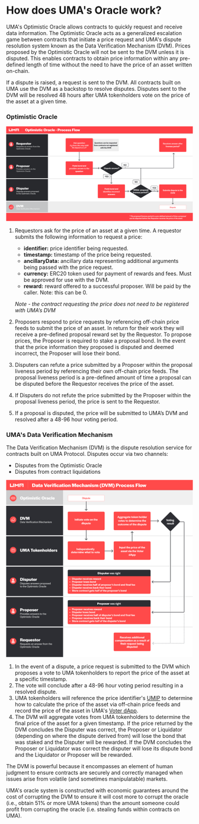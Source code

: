 # How does UMA's Oracle work?

UMA's Optimistic Oracle allows contracts to quickly request and receive data information. The Optimistic Oracle acts as a generalized escalation game between contracts that initiate a price request and UMA's dispute resolution system known as the Data Verification Mechanism (DVM). Prices proposed by the Optimistic Oracle will not be sent to the DVM unless it is disputed. This enables contracts to obtain price information within any pre-defined length of time without the need to have the price of an asset written on-chain.

If a dispute is raised, a request is sent to the DVM. All contracts built on UMA use the DVM as a backstop to resolve disputes. Disputes sent to the DVM will be resolved 48 hours after UMA tokenholders vote on the price of the asset at a given time.

### Optimistic Oracle

![](../.gitbook/assets/OO-process-flow.png)

1.  Requestors ask for the price of an asset at a given time. A requestor submits the following information to request a price:

    * **identifier:** price identifier being requested.
    * **timestamp:** timestamp of the price being requested.
    * **ancillaryData:** ancillary data representing additional arguments being passed with the price request.
    * **currency:** ERC20 token used for payment of rewards and fees. Must be approved for use with the DVM.
    * **reward:** reward offered to a successful proposer. Will be paid by the caller. Note: this can be 0.

    _Note - the contract requesting the price does not need to be registered with UMA’s DVM_
2. Proposers respond to price requests by referencing off-chain price feeds to submit the price of an asset. In return for their work they will receive a pre-defined proposal reward set by the Requestor. To propose prices, the Proposer is required to stake a proposal bond. In the event that the price information they proposed is disputed and deemed incorrect, the Proposer will lose their bond.
3. Disputers can refute a price submitted by a Proposer within the proposal liveness period by referencing their own off-chain price feeds. The proposal liveness period is a pre-defined amount of time a proposal can be disputed before the Requestor receives the price of the asset.
4. If Disputers do not refute the price submitted by the Proposer within the proposal liveness period, the price is sent to the Requestor.
5. If a proposal is disputed, the price will be submitted to UMA’s DVM and resolved after a 48-96 hour voting period.

### UMA's Data Verification Mechanism

The Data Verification Mechanism (DVM) is the dispute resolution service for contracts built on UMA Protocol. Disputes occur via two channels:

* Disputes from the Optimistic Oracle
* Disputes from contract liquidations

![](../.gitbook/assets/DVM-process-flow.png)

1. In the event of a dispute, a price request is submitted to the DVM which proposes a vote to UMA tokenholders to report the price of the asset at a specific timestamp.
2. The vote will conclude after a 48-96 hour voting period resulting in a resolved dispute.
3. UMA tokenholders will reference the price identifier's [UMIP](../community/governance/the-umip-process.md) to determine how to calculate the price of the asset via off-chain price feeds and record the price of the asset in UMA's [Voter dApp](https://vote.umaproject.org/).
4. The DVM will aggregate votes from UMA tokenholders to determine the final price of the asset for a given timestamp. If the price returned by the DVM concludes the Disputer was correct, the Proposer or Liquidator (depending on where the dispute derived from) will lose the bond that was staked and the Disputer will be rewarded. If the DVM concludes the Proposer or Liquidator was correct the disputer will lose its dispute bond and the Liquidator or Proposer will be rewarded.

The DVM is powerful because it encompasses an element of human judgment to ensure contracts are securely and correctly managed when issues arise from volatile (and sometimes manipulatable) markets.

UMA's oracle system is constructed with economic guarantees around the cost of corrupting the DVM to ensure it will cost more to corrupt the oracle (i.e., obtain 51% or more UMA tokens) than the amount someone could profit from corrupting the oracle (i.e. stealing funds within contracts on UMA).
